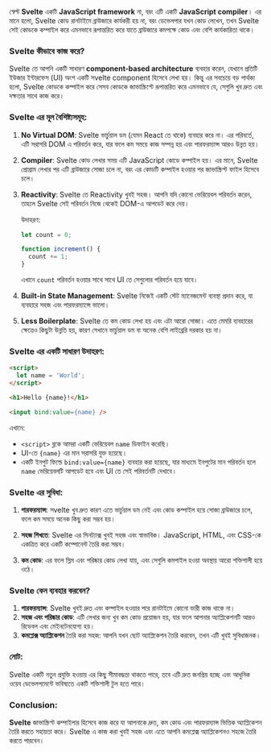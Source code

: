 স্বেল্ট 
**Svelte** একটি **JavaScript framework** না, বরং এটি একটি **JavaScript compiler**। এর মানে হলো, Svelte কোড রানটাইমে ব্রাউজারে কার্যকরী হয় না, বরং ডেভেলপার যখন কোড লেখেন, তখন Svelte সেই কোডকে কম্পাইল করে এমনভাবে রূপান্তরিত করে যাতে ব্রাউজারে কমপক্ষে কোড এবং বেশি কার্যকারিতা থাকে।

### **Svelte কীভাবে কাজ করে?**

Svelte তে আপনি একটি সাধারণ **component-based architecture** ব্যবহার করেন, যেখানে প্রতিটি ইউজার ইন্টারফেস (UI) অংশ একটি সvelte component হিসেবে লেখা হয়। কিন্তু এর সবচেয়ে বড় পার্থক্য হলো, Svelte কোডকে কম্পাইল করে সেসব কোডকে জাভাস্ক্রিপ্টে রূপান্তরিত করে এমনভাবে যে, সেগুলি খুব দ্রুত এবং দক্ষতার সাথে কাজ করে।

### **Svelte এর মূল বৈশিষ্ট্যসমূহ:**

1. **No Virtual DOM**:
   Svelte ভার্চুয়াল ডম (যেমন React তে থাকে) ব্যবহার করে না। এর পরিবর্তে, এটি সরাসরি DOM এ পরিবর্তন করে, যার ফলে কম সময়ে কাজ সম্পন্ন হয় এবং পারফরম্যান্স আরও উন্নত হয়।

2. **Compiler**:
   Svelte কোড লেখার সময় এটি JavaScript কোডে কম্পাইল হয়। এর মানে, Svelte প্রোগ্রাম লেখার পর এটি ব্রাউজারে সোজা চলে না, বরং এর কোডটি কম্পাইল হওয়ার পর জাভাস্ক্রিপ্ট ফাইল হিসেবে চলে।

3. **Reactivity**:
   Svelte তে Reactivity খুবই সহজ। আপনি যদি কোনো ভেরিয়েবল পরিবর্তন করেন, তাহলে Svelte সেই পরিবর্তন নিজে থেকেই DOM-এ আপডেট করে দেয়।

   উদাহরণ:
   ```js
   let count = 0;

   function increment() {
     count += 1;
   }
   ```

   এখানে `count` পরিবর্তন হওয়ার সাথে সাথে UI তে সেগুলোর পরিবর্তন হয়ে যাবে।

4. **Built-in State Management**:
   Svelte নিজেই একটি স্টেট ম্যানেজমেন্ট ব্যবস্থা প্রদান করে, যা ব্যবহারে সহজ এবং পারফরম্যান্সে ভালো।

5. **Less Boilerplate**:
   Svelte তে কম কোড লেখা হয় এবং এটা আরো সোজা। এতে মেমরি ব্যবহারের ক্ষেত্রেও কিছুটা উন্নতি হয়, কারণ সেখানে ভার্চুয়াল ডম বা অনেক বেশি লাইব্রেরি দরকার হয় না।

### **Svelte এর একটি সাধারণ উদাহরণ:**

```html
<script>
  let name = 'World';
</script>

<h1>Hello {name}!</h1>

<input bind:value={name} />
```

এখানে:

- `<script>` ব্লকে আমরা একটি ভেরিয়েবল `name` ডিফাইন করেছি।
- UI-তে `{name}` এর মান সরাসরি যুক্ত হয়েছে।
- একটি ইনপুট ফিল্ডে `bind:value={name}` ব্যবহার করা হয়েছে, যার মাধ্যমে ইনপুটের মান পরিবর্তন হলে `name` ভেরিয়েবলটি আপডেট হবে এবং UI তে সেই পরিবর্তনটি দেখাবে।

### **Svelte এর সুবিধা:**

1. **পারফরম্যান্স**: 
   সvelte খুব দ্রুত কারণ এতে ভার্চুয়াল ডম নেই এবং কোড কম্পাইল হয়ে সোজা ব্রাউজারে চলে, ফলে কম সময়ে অনেক কিছু করা সম্ভব হয়।
   
2. **সহজ শিখতে**: 
   Svelte এর সিনট্যাক্স খুবই সহজ এবং স্বাভাবিক। JavaScript, HTML, এবং CSS-কে একত্রিত করে একটি কম্পোনেন্ট তৈরি করা সম্ভব।

3. **কম কোড**: 
   এর ফলে স্লিম এবং পরিষ্কার কোড লেখা যায়, এবং সেগুলি কমপাইল হওয়া অবস্থায় আরো শক্তিশালী হয়ে ওঠে।

### **Svelte কেন ব্যবহার করবেন?**

1. **পারফরম্যান্স**: Svelte খুবই দ্রুত এবং কম্পাইল হওয়ার পরে রানটাইমে কোনো ভারী কাজ থাকে না।
2. **সহজ এবং পরিষ্কার কোড**: এটি লেখার জন্য খুব কম কোড প্রয়োজন হয়, যার ফলে আপনার অ্যাপ্লিকেশনটি আরও রিডেবল এবং মেইনটেনযোগ্য হয়।
3. **কমপ্লেক্স অ্যাপ্লিকেশন** তৈরি করা সহজ: আপনি যখন ছোট অ্যাপ্লিকেশন তৈরি করবেন, তখন এটি খুবই সুবিধাজনক। 
   
### **নোট**: 
Svelte একটি নতুন প্রযুক্তি হওয়ায় এর কিছু সীমাবদ্ধতা থাকতে পারে, তবে এটি দ্রুত জনপ্রিয় হচ্ছে এবং আধুনিক ওয়েব ডেভেলপমেন্টে ভবিষ্যতে একটি শক্তিশালী টুল হতে পারে।

### **Conclusion**:

**Svelte** জাভাস্ক্রিপ্ট কম্পাইলার হিসেবে কাজ করে যা আপনাকে দ্রুত, কম কোড এবং পারফরম্যান্স ভিত্তিক অ্যাপ্লিকেশন তৈরি করতে সহায়তা করে। Svelte এ কাজ করা খুবই সহজ এবং এতে আপনি কমপ্লেক্স অ্যাপ্লিকেশনও সহজে তৈরি করতে পারবেন।